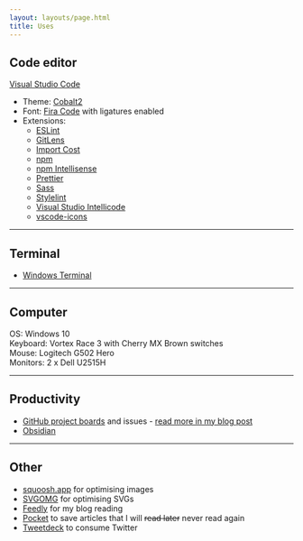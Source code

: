```yaml
---
layout: layouts/page.html
title: Uses
---
```


## Code editor

[Visual Studio Code](https://code.visualstudio.com/)

- Theme: [Cobalt2](https://marketplace.visualstudio.com/itemdetails?itemName=wesbos.theme-cobalt2)
- Font: [Fira Code](https://github.com/tonsky/FiraCode) with ligatures enabled
- Extensions:
  - [ESLint](https://marketplace.visualstudio.com/items?itemName=dbaeumer.vscode-eslint)
  - [GitLens](https://marketplace.visualstudio.com/items?itemName=eamodio.gitlens)
  - [Import Cost](https://marketplace.visualstudio.com/items?itemName=wix.vscode-import-cost)
  - [npm](https://marketplace.visualstudio.com/items?itemName=eg2.vscode-npm-script)
  - [npm Intellisense](https://marketplace.visualstudio.com/items?itemName=christian-kohler.npm-intellisense)
  - [Prettier](https://marketplace.visualstudio.com/items?itemName=esbenp.prettier-vscode)
  - [Sass](https://marketplace.visualstudio.com/items?itemName=robinbentley.sass-indented)
  - [Stylelint](https://marketplace.visualstudio.com/itemdetails?itemName=shinnn.stylelint)
  - [Visual Studio Intellicode](https://marketplace.visualstudio.com/items?itemName=VisualStudioExptTeam.vscodeintellicode)
  - [vscode-icons](https://marketplace.visualstudio.com/items?itemName=vscode-icons-team.vscode-icons)

---

## Terminal

- [Windows Terminal](https://github.com/microsoft/terminal)

---

## Computer

OS: Windows 10\
Keyboard: Vortex Race 3 with Cherry MX Brown switches\
Mouse: Logitech G502 Hero\
Monitors: 2 x Dell U2515H

---

## Productivity

- [GitHub project boards](https://help.github.com/en/articles/about-project-boards) and issues - [read more in my blog post](/posts/2019/11/10/staying-organised-with-github-project-boards/)
- [Obsidian](https://obsidian.md/)

---

## Other

- [squoosh.app](https://squoosh.app/) for optimising images
- [SVGOMG](https://jakearchibald.github.io/svgomg/) for optimising SVGs
- [Feedly](https://feedly.com/i/index) for my blog reading
- [Pocket](https://getpocket.com/) to save articles that I will <s>read later</s> never read again
- [Tweetdeck](https://tweetdeck.twitter.com/) to consume Twitter
